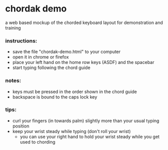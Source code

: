 # chordak demo
a web based mockup of the chorded keyboard layout for demonstration and training

### instructions:
- save the file "chordak-demo.html" to your computer
- open it in chrome or firefox
- place your left hand on the home row keys (ASDF) and the spacebar
- start typing following the chord guide

### notes:
- keys must be pressed in the order shown in the chord guide
- backspace is bound to the caps lock key

### tips:
- curl your fingers (in towards palm) slightly more than your usual typing position
- keep your wrist steady while typing (don't roll your wrist)
  + you can use your right hand to hold your wrist steady while you get used to chording
